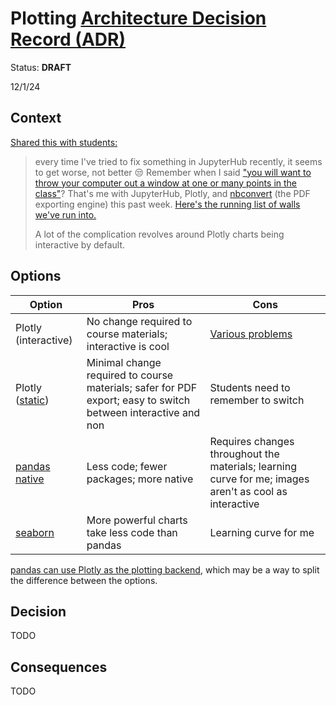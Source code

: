 # Plotting [Architecture Decision Record (ADR)](https://18f.gsa.gov/2021/07/06/architecture_decision_records_helpful_now_invaluable_later/)

Status: **DRAFT**

12/1/24

## Context

[Shared this with students:](https://edstem.org/us/courses/68651/discussion/5805993?comment=13444671)

> every time I've tried to fix something in JupyterHub recently, it seems to get worse, not better 😒 Remember when I said ["you will want to throw your computer out a window at one or many points in the class"](../../lecture_0.ipynb#you)? That's me with JupyterHub, Plotly, and [nbconvert](https://nbconvert.readthedocs.io/) (the PDF exporting engine) this past week. [Here's the running list of walls we've run into.][problems]
>
> A lot of the complication revolves around Plotly charts being interactive by default.

## Options

| Option                                 | Pros                                                                                                          | Cons                                                                                                   |
| -------------------------------------- | ------------------------------------------------------------------------------------------------------------- | ------------------------------------------------------------------------------------------------------ |
| Plotly (interactive)                   | No change required to course materials; interactive is cool                                                   | [Various problems][problems]                                                                           |
| Plotly ([static][static])              | Minimal change required to course materials; safer for PDF export; easy to switch between interactive and non | Students need to remember to switch                                                                    |
| [pandas native][pandas]                | Less code; fewer packages; more native                                                                        | Requires changes throughout the materials; learning curve for me; images aren't as cool as interactive |
| [seaborn](https://seaborn.pydata.org/) | More powerful charts take less code than pandas                                                               | Learning curve for me                                                                                  |

[problems]: ../instructor_guide.md#jupyterhub-troubleshooting
[static]: https://plotly.com/python/renderers/#static-image-renderers
[pandas]: https://pandas.pydata.org/docs/getting_started/intro_tutorials/04_plotting.html

[pandas can use Plotly as the plotting backend](https://plotly.com/python/pandas-backend/), which may be a way to split the difference between the options.

## Decision

TODO

## Consequences

TODO
